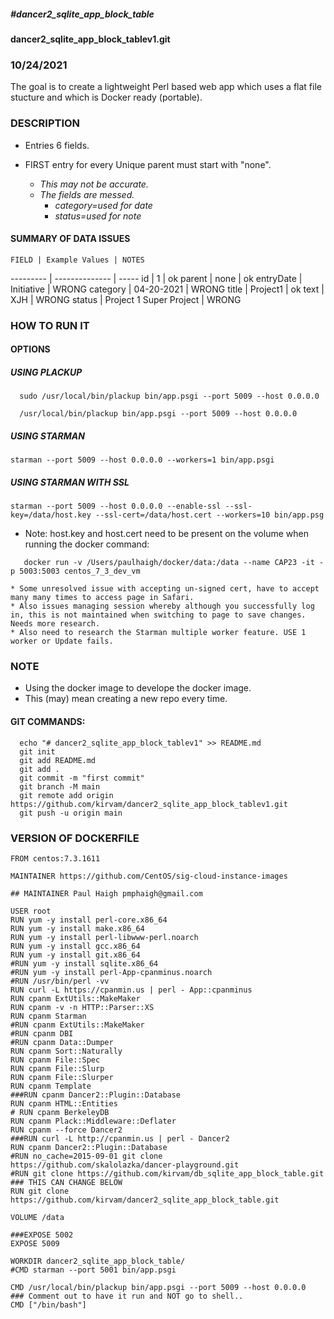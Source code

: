 #####  #dancer2_sqlite_app_block_table
#### dancer2_sqlite_app_block_tablev1.git

### 10/24/2021

The goal is to create a lightweight Perl based web app which uses a flat file stucture and which is Docker ready (portable).

### DESCRIPTION

* Entries 6 fields.
* FIRST entry for every Unique parent must start with "none". 

  * _This may not be accurate._  
  * _The fields are messed._  
    * _category=used for date_
    * _status=used for note_

#### SUMMARY OF DATA ISSUES

    FIELD | Example Values | NOTES
--------- | -------------- | -----
id | 1 | ok
parent | none | ok
entryDate | Initiative | WRONG
category | 04-20-2021 | WRONG
title | Project1 | ok
text | XJH | WRONG
status | Project 1 Super Project | WRONG


### HOW TO RUN IT
 
#### OPTIONS

##### USING PLACKUP
```
  sudo /usr/local/bin/plackup bin/app.psgi --port 5009 --host 0.0.0.0

  /usr/local/bin/plackup bin/app.psgi --port 5009 --host 0.0.0.0
```

##### USING STARMAN
```
starman --port 5009 --host 0.0.0.0 --workers=1 bin/app.psgi
```

##### USING STARMAN WITH SSL
```
starman --port 5009 --host 0.0.0.0 --enable-ssl --ssl-key=/data/host.key --ssl-cert=/data/host.cert --workers=10 bin/app.psg
```
  * Note: host.key and host.cert need to be present on the volume when running the docker command:
```    
   docker run -v /Users/paulhaigh/docker/data:/data --name CAP23 -it -p 5003:5003 centos_7_3_dev_vm
```
    * Some unresolved issue with accepting un-signed cert, have to accept many many times to access page in Safari.
    * Also issues managing session whereby although you successfully log in, this is not maintained when switching to page to save changes.  Needs more research.
    * Also need to research the Starman multiple worker feature. USE 1 worker or Update fails.


### NOTE
* Using the docker image to develope the docker image.
* This (may) mean creating a new repo every time.

#### GIT COMMANDS:
```
  echo "# dancer2_sqlite_app_block_tablev1" >> README.md
  git init
  git add README.md
  git add .
  git commit -m "first commit"
  git branch -M main
  git remote add origin https://github.com/kirvam/dancer2_sqlite_app_block_tablev1.git
  git push -u origin main
```

### VERSION OF DOCKERFILE

```
FROM centos:7.3.1611

MAINTAINER https://github.com/CentOS/sig-cloud-instance-images

## MAINTAINER Paul Haigh pmphaigh@gmail.com

USER root
RUN yum -y install perl-core.x86_64
RUN yum -y install make.x86_64
RUN yum -y install perl-libwww-perl.noarch
RUN yum -y install gcc.x86_64
RUN yum -y install git.x86_64
#RUN yum -y install sqlite.x86_64
#RUN yum -y install perl-App-cpanminus.noarch
#RUN /usr/bin/perl -vv
RUN curl -L https://cpanmin.us | perl - App::cpanminus
RUN cpanm ExtUtils::MakeMaker
RUN cpanm -v -n HTTP::Parser::XS
RUN cpanm Starman
#RUN cpanm ExtUtils::MakeMaker
#RUN cpanm DBI
#RUN cpanm Data::Dumper
RUN cpanm Sort::Naturally
RUN cpanm File::Spec
RUN cpanm File::Slurp
RUN cpanm File::Slurper
RUN cpanm Template
###RUN cpanm Dancer2::Plugin::Database
RUN cpanm HTML::Entities
# RUN cpanm BerkeleyDB
RUN cpanm Plack::Middleware::Deflater
RUN cpanm --force Dancer2
###RUN curl -L http://cpanmin.us | perl - Dancer2
RUN cpanm Dancer2::Plugin::Database
#RUN no_cache=2015-09-01 git clone https://github.com/skalolazka/dancer-playground.git
#RUN git clone https://github.com/kirvam/db_sqlite_app_block_table.git
### THIS CAN CHANGE BELOW
RUN git clone https://github.com/kirvam/dancer2_sqlite_app_block_table.git

VOLUME /data

###EXPOSE 5002
EXPOSE 5009

WORKDIR dancer2_sqlite_app_block_table/
#CMD starman --port 5001 bin/app.psgi

CMD /usr/local/bin/plackup bin/app.psgi --port 5009 --host 0.0.0.0
### Comment out to have it run and NOT go to shell..
CMD ["/bin/bash"]
```

